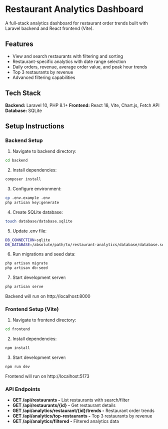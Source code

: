# Restaurant Analytics Dashboard

A full-stack analytics dashboard for restaurant order trends built with Laravel backend and React frontend (Vite).

## Features

- View and search restaurants with filtering and sorting
- Restaurant-specific analytics with date range selection
- Daily orders, revenue, average order value, and peak hour trends
- Top 3 restaurants by revenue
- Advanced filtering capabilities

## Tech Stack

**Backend:** Laravel 10, PHP 8.1+
**Frontend:** React 18, Vite, Chart.js, Fetch API
**Database:** SQLite

## Setup Instructions

### Backend Setup

1. Navigate to backend directory:
```bash
cd backend
```

2. Install dependencies:
```bash
composer install
```

3. Configure environment:
```bash
cp .env.example .env
php artisan key:generate
```

4. Create SQLite database:
```bash
touch database/database.sqlite
```

5. Update .env file:
```bash
DB_CONNECTION=sqlite
DB_DATABASE=/absolute/path/to/restaurant-analytics/database/database.sqlite
```

6. Run migrations and seed data:
```bash
php artisan migrate
php artisan db:seed
```

7. Start development server:
```bash
php artisan serve
```

Backend will run on http://localhost:8000

### Frontend Setup (Vite)

1. Navigate to frontend directory:
```bash
cd frontend
```

2. Install dependencies:
```bash
npm install
```

3. Start development server:
```bash
npm run dev
```

Frontend will run on http://localhost:5173

### API Endpoints

- **GET /api/restaurants -** List restaurants with search/filter
- **GET /api/restaurants/{id} -** Get restaurant details
- **GET /api/analytics/restaurant/{id}/trends -** Restaurant order trends
- **GET /api/analytics/top-restaurants -** Top 3 restaurants by revenue
- **GET /api/analytics/filtered -** Filtered analytics data
